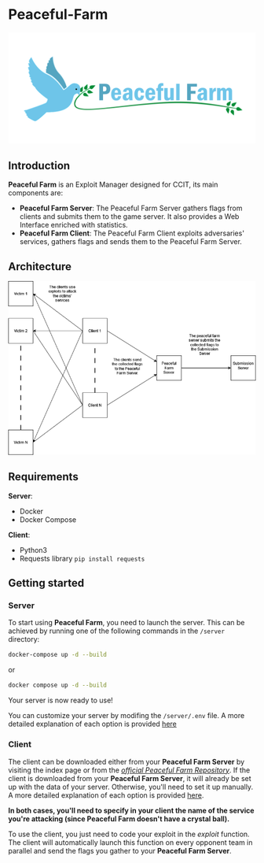 # Peaceful-Farm
![Peaceful-Farm-Logo](server/web/app/static/logo.png)

## Introduction
**Peaceful Farm** is an Exploit Manager designed for CCIT, its main components are:
- **Peaceful Farm Server**: The Peaceful Farm Server gathers flags from clients and submits them to the game server. It also provides a Web Interface enriched with statistics.
- **Peaceful Farm Client**: The Peaceful Farm Client exploits adversaries' services, gathers flags and sends them to the Peaceful Farm Server.

## Architecture
![Architecture](server/architecture.png)

## Requirements
**Server**:
- Docker
- Docker Compose

**Client**:
- Python3
- Requests library `pip install requests`

## Getting started
### Server
To start using **Peaceful Farm**, you need to launch the server. This can be achieved by running one of the following commands in the `/server` directory:


```bash
docker-compose up -d --build
```

or
```bash
docker compose up -d --build
```

Your server is now ready to use!

You can customize your server by modifing the `/server/.env` file. A more detailed explanation of each option is provided [here](/server/README.md)

### Client
The client can be downloaded either from your **Peaceful Farm Server** by visiting the index page or from the [*official Peaceful Farm Repository*](https://github.com/SyrusKyury/Peaceful-Farm/blob/main/client/client.py). If the client is downloaded from your **Peaceful Farm Server**, it will already be set up with the data of your server. Otherwise, you'll need to set it up manually. A more detailed explanation of each option is provided [here](/client/README.md).

**In both cases, you'll need to specify in your client the name of the service you're attacking (since Peaceful Farm doesn't have a crystal ball).**

To use the client, you just need to code your exploit in the *exploit* function. The client will automatically launch this function on every opponent team in parallel and send the flags you gather to your **Peaceful Farm Server**.

